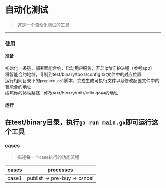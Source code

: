 # 自动化测试  
> 这是一个自动化测试的工具
---  
### 使用  
#### 准备
初始化一条链、部署智能合约，启动用户服务，开启ipfs守护进程（参考app）  
将智能合约地址，复制到test/binary/tools/config.txt文件中的对应位置  
运行相同目录下的```prepare.ps1```脚本，完成生成可执行文件以及修改配置文件中的智能合约地址  
按照你的终端路径，修改test/binary/utils/utils.go中的地址  
#### 运行  
在test/binary目录，执行```go run main.go```即可运行这个工具   
---  
### cases  
> 描述每一个case执行的功能流程  

| cases | processes |  
| --- | --- |  
| case1 | publish -> pre-buy -> cancel |  
